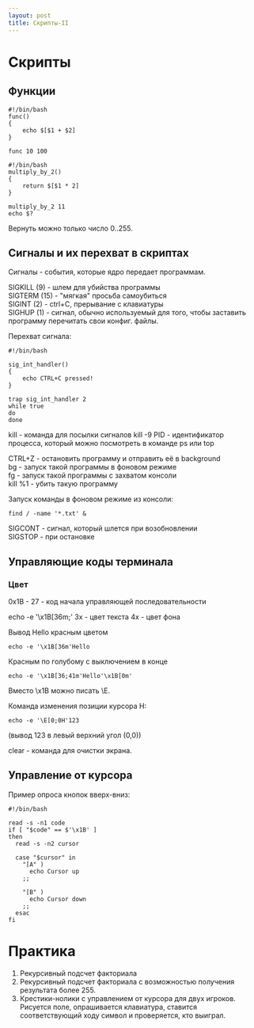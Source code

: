 ```yaml
---
layout: post
title: Скрипты-II
---
```


# Скрипты

## Функции

```
#!/bin/bash
func()
{
	echo $[$1 + $2]
}

func 10 100
```

```
#!/bin/bash
multiply_by_2()
{
	return $[$1 * 2]
}

multiply_by_2 11
echo $?
```

Вернуть можно только число 0..255.

## Сигналы и их перехват в скриптах
Сигналы - события, которые ядро передает 
программам.

SIGKILL (9) - шлем для убийства программы  
SIGTERM (15) - "мягкая" просьба самоубиться  
SIGINT (2) - ctrl+C, прерывание с клавиатуры  
SIGHUP (1) - сигнал, обычно используемый
для того, чтобы заставить программу перечитать
свои конфиг. файлы.

Перехват сигнала:
```
#!/bin/bash

sig_int_handler()
{
	echo CTRL+C pressed!
}

trap sig_int_handler 2
while true
do
done
```

kill - команда для посылки сигналов
kill -9 <PID>
PID - идентификатор процесса, который можно
посмотреть в команде ps или top

CTRL+Z - остановить программу и отправить
её в background  
bg - запуск такой программы в фоновом режиме  
fg - запуск такой программы с захватом
 консоли  
kill %1 - убить такую программу

Запуск команды в фоновом режиме из консоли:

```
find / -name '*.txt' & 
```

SIGCONT - сигнал, который шлется при 
возобновлении  
SIGSTOP - при остановке

## Управляющие коды терминала

### Цвет

0x1B - 27 - код начала управляющей 
 последовательности

echo -e '\x1B[36m;'
3x - цвет текста
4x - цвет фона

Вывод Hello красным цветом

```
echo -e '\x1B[36m'Hello
```

Красным по голубому с выключением в конце
```
echo -e '\x1B[36;41m'Hello'\x1B[0m'
```

Вместо \x1B можно писать \E.

Команда изменения позиции курсора H:

```
echo -e '\E[0;0H'123
```

(вывод 123 в левый верхний угол (0,0))

clear - команда для очистки экрана.

## Управление от курсора
Пример опроса кнопок вверх-вниз:

```
#!/bin/bash

read -s -n1 code
if [ "$code" == $'\x1B' ]
then
  read -s -n2 cursor
  
  case "$cursor" in
    "[A" )
      echo Cursor up
    ;;
    
    "[B" )
      echo Cursor down
    ;;
  esac
fi
```

# Практика

1. Рекурсивный подсчет факториала  
2. Рекурсивный подсчет факториала с 
  возможностью получения результата 
  более 255.  
3. Крестики-нолики с управлением от курсора
   для двух игроков.  
   Рисуется поле, опрашивается клавиатура,
   ставится соответствующий ходу символ и
   проверяется, кто выиграл.
